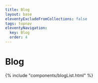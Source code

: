 ```yaml
---
title: Blog
layout: base
eleventyExcludeFromCollections: false
tags: topnav
eleventyNavigation:
  key: Blog
  order: 4
---
```


# Blog

{% include "components/blogList.html" %}
